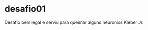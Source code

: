 # desafio01
Desafio bem legal e serviu para queimar alguns neuronios
                                                Kleber Jr.